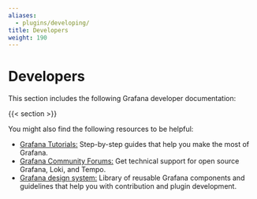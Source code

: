 ```yaml
---
aliases:
  - plugins/developing/
title: Developers
weight: 190
---
```


# Developers

This section includes the following Grafana developer documentation:

{{< section >}}

You might also find the following resources to be helpful:

- [Grafana Tutorials:](/tutorials/) Step-by-step guides that help you make the most of Grafana.
- [Grafana Community Forums:](https://community.grafana.com) Get technical support for open source Grafana, Loki, and Tempo.
- [Grafana design system:](https://developers.grafana.com) Library of reusable Grafana components and guidelines that help you with contribution and plugin development.
